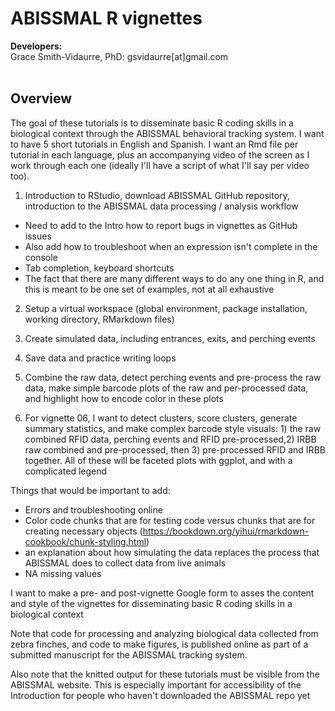 <h1>ABISSMAL R vignettes
</h1>
<b>Developers:</b><br>
Grace Smith-Vidaurre, PhD: <span style="pointer-events:none">gsvidaurre[at]<span style="display:none"></span>gmail.com</span>
<br>
<br>

<h2>Overview</h2>

The goal of these tutorials is to disseminate basic R coding skills in a biological context through the ABISSMAL behavioral tracking system. I want to have 5 short tutorials in English and Spanish. I want an Rmd file per tutorial in each language, plus an accompanying video of the screen as I work through each one (ideally I'll have a script of what I'll say per video too).

1. Introduction to RStudio, download ABISSMAL GitHub repository, introduction to the ABISSMAL data processing / analysis workflow

- Need to add to the Intro how to report bugs in vignettes as GitHub issues
- Also add how to troubleshoot when an expression isn't complete in the console
- Tab completion, keyboard shortcuts
- The fact that there are many different ways to do any one thing in R, and this is meant to be one set of examples, not at all exhaustive

2. Setup a virtual workspace (global environment, package installation, working directory, RMarkdown files)

3. Create simulated data, including entrances, exits, and perching events

4. Save data and practice writing loops

5. Combine the raw data, detect perching events and pre-process the raw data, make simple barcode plots of the raw and per-processed data, and highlight how to encode color in these plots

6. For vignette 06, I want to detect clusters, score clusters, generate summary statistics, and make complex barcode style visuals: 1) the raw combined RFID data, perching events and RFID pre-processed,2) IRBB raw combined and pre-processed, then 3) pre-processed RFID and IRBB together. All of these will be faceted plots with ggplot, and with a complicated legend 

Things that would be important to add:
- Errors and troubleshooting online
- Color code chunks that are for testing code versus chunks that are for creating necessary objects (https://bookdown.org/yihui/rmarkdown-cookbook/chunk-styling.html)
- an explanation about how simulating the data replaces the process that ABISSMAL does to collect data from live animals
- NA missing values

I want to make a pre- and post-vignette Google form to asses the content and style of the vignettes for disseminating basic R coding skills in a biological context

Note that code for processing and analyzing biological data collected from zebra finches, and code to make figures, is published online as part of a submitted manuscript for the ABISSMAL tracking system.

Also note that the knitted output for these tutorials must be visible from the ABISSMAL website. This is especially important for accessibility of the Introduction for people who haven't downloaded the ABISSMAL repo yet
